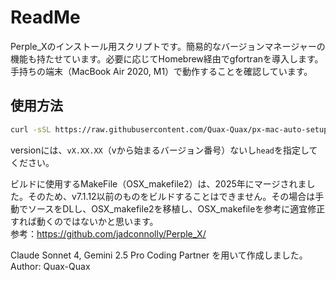 # ReadMe
Perple_Xのインストール用スクリプトです。簡易的なバージョンマネージャーの機能も持たせています。必要に応じてHomebrew経由でgfortranを導入します。  
手持ちの端末（MacBook Air 2020, M1）で動作することを確認しています。
## 使用方法
```sh
curl -sSL https://raw.githubusercontent.com/Quax-Quax/px-mac-auto-setup/refs/heads/master/px-install-mac.sh | bash -s version
```
versionには、`vX.XX.XX`（vから始まるバージョン番号）ないし`head`を指定してください。
  
ビルドに使用するMakeFile（OSX_makefile2）は、2025年にマージされました。そのため、v7.1.12以前のものをビルドすることはできません。その場合は手動でソースをDLし、OSX_makefile2を移植し、OSX_makefileを参考に適宜修正すれば動くのではないかと思います。  
参考：https://github.com/jadconnolly/Perple_X/  
  
Claude Sonnet 4, Gemini 2.5 Pro Coding Partner を用いて作成しました。  
Author: Quax-Quax  
